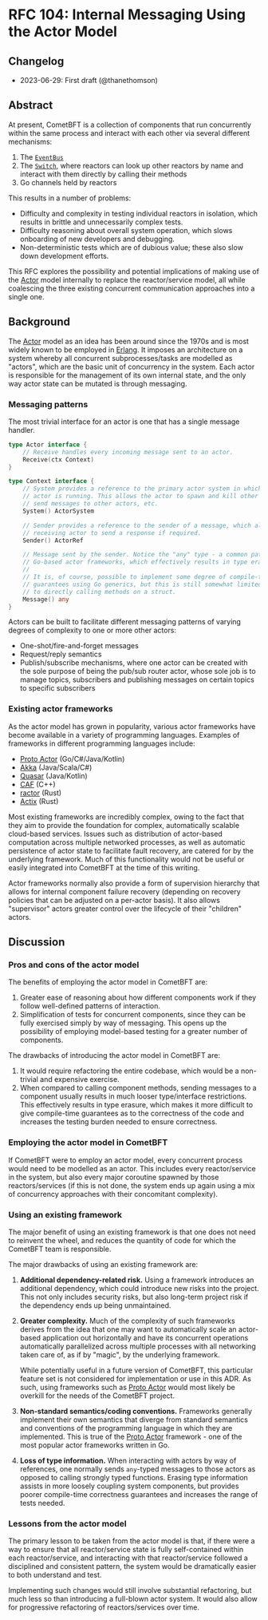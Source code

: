 # RFC 104: Internal Messaging Using the Actor Model

## Changelog

- 2023-06-29: First draft (@thanethomson)

## Abstract

At present, CometBFT is a collection of components that run concurrently within
the same process and interact with each other via several different mechanisms:

1. The [`EventBus`][event-bus]
2. The [`Switch`][switch], where reactors can look up other reactors by name and
   interact with them directly by calling their methods
3. Go channels held by reactors

This results in a number of problems:

- Difficulty and complexity in testing individual reactors in isolation, which
  results in brittle and unnecessarily complex tests.
- Difficulty reasoning about overall system operation, which slows onboarding of
  new developers and debugging.
- Non-deterministic tests which are of dubious value; these also slow down
  development efforts.

This RFC explores the possibility and potential implications of making use of
the [Actor] model internally to replace the reactor/service model, all while
coalescing the three existing concurrent communication approaches into a single
one.

## Background

The [Actor] model as an idea has been around since the 1970s and is most widely
known to be employed in [Erlang][erlang]. It imposes an architecture on a system
whereby all concurrent subprocesses/tasks are modelled as "actors", which are
the basic unit of concurrency in the system. Each actor is responsible for the
management of its own internal state, and the only way actor state can be
mutated is through messaging.

### Messaging patterns

The most trivial interface for an actor is one that has a single message
handler.

```go
type Actor interface {
    // Receive handles every incoming message sent to an actor.
    Receive(ctx Context)
}

type Context interface {
    // System provides a reference to the primary actor system in which the
    // actor is running. This allows the actor to spawn and kill other actors,
    // send messages to other actors, etc.
    System() ActorSystem

    // Sender provides a reference to the sender of a message, which allows the
    // receiving actor to send a response if required.
    Sender() ActorRef

    // Message sent by the sender. Notice the "any" type - a common pattern in
    // Go-based actor frameworks, which effectively results in type erasure.
    //
    // It is, of course, possible to implement some degree of compile-time
    // guarantees using Go generics, but this is still somewhat limited compared
    // to directly calling methods on a struct.
    Message() any
}
```

Actors can be built to facilitate different messaging patterns of varying
degrees of complexity to one or more other actors:

- One-shot/fire-and-forget messages
- Request/reply semantics
- Publish/subscribe mechanisms, where one actor can be created with the sole
  purpose of being the pub/sub router actor, whose sole job is to manage topics,
  subscribers and publishing messages on certain topics to specific subscribers

### Existing actor frameworks

As the actor model has grown in popularity, various actor frameworks have become
available in a variety of programming languages. Examples of frameworks in
different programming languages include:

- [Proto Actor] (Go/C\#/Java/Kotlin)
- [Akka] (Java/Scala/C\#)
- [Quasar] (Java/Kotlin)
- [CAF] (C++)
- [ractor] (Rust)
- [Actix] (Rust)

Most existing frameworks are incredibly complex, owing to the fact that they aim
to provide the foundation for complex, automatically scalable cloud-based
services. Issues such as distribution of actor-based computation across multiple
networked processes, as well as automatic persistence of actor state to
facilitate fault recovery, are catered for by the underlying framework. Much of
this functionality would not be useful or easily integrated into CometBFT at the
time of this writing.

Actor frameworks normally also provide a form of supervision hierarchy that
allows for internal component failure recovery (depending on recovery policies
that can be adjusted on a per-actor basis). It also allows "supervisor" actors
greater control over the lifecycle of their "children" actors.

## Discussion

### Pros and cons of the actor model

The benefits of employing the actor model in CometBFT are:

1. Greater ease of reasoning about how different components work if they follow
   well-defined patterns of interaction.
2. Simplification of tests for concurrent components, since they can be fully
   exercised simply by way of messaging. This opens up the possibility of
   employing model-based testing for a greater number of components.

The drawbacks of introducing the actor model in CometBFT are:

1. It would require refactoring the entire codebase, which would be a
   non-trivial and expensive exercise.
2. When compared to calling component methods, sending messages to a component
   usually results in much looser type/interface restrictions. This effectively
   results in type erasure, which makes it more difficult to give compile-time
   guarantees as to the correctness of the code and increases the testing burden
   needed to ensure correctness.

### Employing the actor model in CometBFT

If CometBFT were to employ an actor model, every concurrent process would need
to be modelled as an actor. This includes every reactor/service in the system,
but also every major coroutine spawned by those reactors/services (if this is
not done, the system ends up again using a mix of concurrency approaches with
their concomitant complexity).

### Using an existing framework

The major benefit of using an existing framework is that one does not need to
reinvent the wheel, and reduces the quantity of code for which the CometBFT team
is responsible.

The major drawbacks of using an existing framework are:

1. **Additional dependency-related risk.** Using a framework introduces an
   additional dependency, which could introduce new risks into the project. This
   not only includes security risks, but also long-term project risk if the
   dependency ends up being unmaintained.

2. **Greater complexity.** Much of the complexity of such frameworks derives
   from the idea that one may want to automatically scale an actor-based
   application out horizontally and have its concurrent operations automatically
   parallelized across multiple processes with all networking taken care of, as
   if by "magic", by the underlying framework.

   While potentially useful in a future version of CometBFT, this particular
   feature set is not considered for implementation or use in this ADR. As such,
   using frameworks such as [Proto Actor] would most likely be overkill for the
   needs of the CometBFT project.

3. **Non-standard semantics/coding conventions.** Frameworks generally implement
   their own semantics that diverge from standard semantics and conventions of
   the programming language in which they are implemented. This is true of the
   [Proto Actor] framework - one of the most popular actor frameworks written in
   Go.

4. **Loss of type information.** When interacting with actors by way of
   references, one normally sends `any`-typed messages to those actors as
   opposed to calling strongly typed functions. Erasing type information assists
   in more loosely coupling system components, but provides poorer compile-time
   correctness guarantees and increases the range of tests needed.

### Lessons from the actor model

The primary lesson to be taken from the actor model is that, if there were a way
to ensure that all reactor/service state is fully self-contained within each
reactor/service, and interacting with that reactor/service followed a
disciplined and consistent pattern, the system would be dramatically easier to
both understand and test.

Implementing such changes would still involve substantial refactoring, but much
less so than introducing a full-blown actor system. It would also allow for
progressive refactoring of reactors/services over time.

[event-bus]: https://github.com/cometbft/cometbft/blob/b23ef56f8e6d8a7015a7f816a61f2e53b0b07b0d/types/event_bus.go#L33
[switch]: https://github.com/cometbft/cometbft/blob/b23ef56f8e6d8a7015a7f816a61f2e53b0b07b0d/p2p/switch.go#L70
[Actor]: https://en.wikipedia.org/wiki/Actor_model
[Erlang]: https://www.erlang.org/
[Akka]: https://akka.io/
[Proto Actor]: https://proto.actor/
[Quasar]: http://docs.paralleluniverse.co/quasar/
[CAF]: https://www.actor-framework.org/
[Actix]: https://actix.rs/docs/actix/actor
[ractor]: https://github.com/slawlor/ractor

